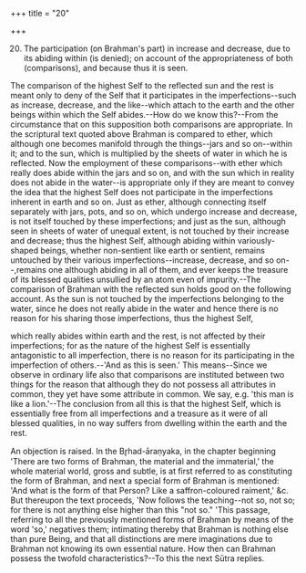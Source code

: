 +++
title = "20"

+++


20. The participation (on Brahman's part) in increase and decrease, due to its abiding within (is denied); on account of the appropriateness of both (comparisons), and because thus it is seen.

The comparison of the highest Self to the reflected sun and the rest is meant only to deny of the Self that it participates in the imperfections--such as increase, decrease, and the like--which attach to the earth and the other beings within which the Self abides.--How do we know this?--From the circumstance that on this supposition both comparisons are appropriate. In the scriptural text quoted above Brahman is compared to ether, which although one becomes manifold through the things--jars and so on--within it; and to the sun, which is multiplied by the sheets of water in which he is reflected. Now the employment of these comparisons--with ether which really does abide within the jars and so on, and with the sun which in reality does not abide in the water--is appropriate only if they are meant to convey the idea that the highest Self does not participate in the imperfections inherent in earth and so on. Just as ether, although connecting itself separately with jars, pots, and so on, which undergo increase and decrease, is not itself touched by these imperfections; and just as the sun, although seen in sheets of water of unequal extent, is not touched by their increase and decrease; thus the highest Self, although abiding within variously-shaped beings, whether non-sentient like earth or sentient, remains untouched by their various imperfections--increase, decrease, and so on--,remains one although abiding in all of them, and ever keeps the treasure of its blessed qualities unsullied by an atom even of impurity.--The comparison of Brahman with the reflected sun holds good on the following account. As the sun is not touched by the imperfections belonging to the water, since he does not really abide in the water and hence there is no reason for his sharing those imperfections, thus the highest Self,

which really abides within earth and the rest, is not affected by their imperfections; for as the nature of the highest Self is essentially antagonistic to all imperfection, there is no reason for its participating in the imperfection of others.--'And as this is seen.' This means--Since we observe in ordinary life also that comparisons are instituted between two things for the reason that although they do not possess all attributes in common, they yet have some attribute in common. We say, e.g. 'this man is like a lion.'--The conclusion from all this is that the highest Self, which is essentially free from all imperfections and a treasure as it were of all blessed qualities, in no way suffers from dwelling within the earth and the rest.

An objection is raised. In the Br̥had-āraṇyaka, in the chapter beginning 'There are two forms of Brahman, the material and the immaterial,' the whole material world, gross and subtle, is at first referred to as constituting the form of Brahman, and next a special form of Brahman is mentioned: 'And what is the form of that Person? Like a saffron-coloured raiment,' &c. But thereupon the text proceeds, 'Now follows the teaching--not so, not so; for there is not anything else higher than this "not so." 'This passage, referring to all the previously mentioned forms of Brahman by means of the word 'so,' negatives them; intimating thereby that Brahman is nothing else than pure Being, and that all distinctions are mere imaginations due to Brahman not knowing its own essential nature. How then can Brahman possess the twofold characteristics?--To this the next Sūtra replies.


